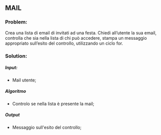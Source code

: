 ## MAIL

### Problem:
Crea una lista di email di invitati ad una festa.
Chiedi all’utente la sua email, controlla che sia nella lista di chi può accedere, stampa un messaggio appropriato sull’esito del controllo, utilizzando un ciclo for.

### Solution:
##### Input:
- Mail utente;

##### Algoritmo
- Controlo se nella lista è presente la mail;

##### Output
- Messaggio sull'esito del controllo;